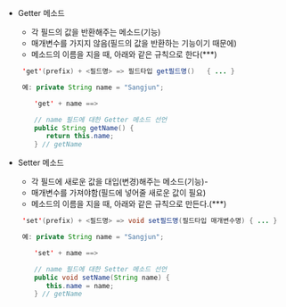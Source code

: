 - Getter 메소드
    - 각 필드의 값을 반환해주는 메소드(기능)
    - 매개변수를 가지지 않음(필드의 값을 반환하는 기능이기 때문에)
    - 메소드의 이름을 지을 때, 아래와 같은 규칙으로 한다(***)
    
    ``` java
     'get'(prefix) + <필드명> => 필드타입 get필드명()   { ... }
    
     예: private String name = "Sangjun";
    
        'get' + name ==>
    
        // name 필드에 대한 Getter 메소드 선언
        public String getName() {
           return this.name;
        } // getName
    
    ```
- Setter 메소드
    - 각 필드에 새로운 값을 대입(변경)해주는 메소드(기능)-
    - 매개변수를 가져야함(필드에 넣어줄 새로운 값이 필요)
    - 메소드의 이름을 지을 때, 아래와 같은 규칙으로 만든다.(***)
    
    ```java
     'set'(prefix) + <필드명> => void set필드명(필드타입 매개변수명) { ... }
    
     예: private String name = "Sangjun";
    
        'set' + name ==>
    
        // name 필드에 대한 Setter 메소드 선언
        public void setName(String name) {
           this.name = name;
        } // getName
    
    ```
